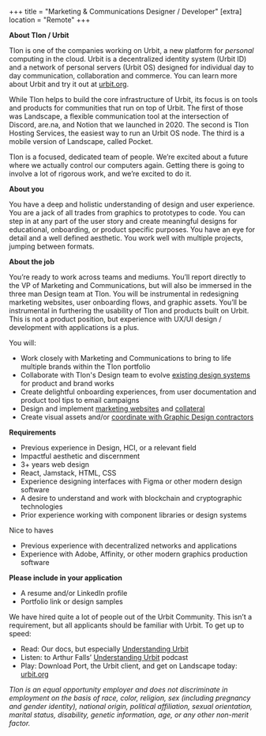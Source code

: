 +++
title = "Marketing & Communications Designer / Developer"
[extra]
location = "Remote"
+++

**About Tlon / Urbit**

Tlon is one of the companies working on Urbit, a new platform for *personal* computing in the cloud. Urbit is a decentralized identity system (Urbit ID) and a network of personal servers (Urbit OS) designed for individual day to day communication, collaboration and commerce. You can learn more about Urbit and try it out at [urbit.org](https://urbit.org).

While Tlon helps to build the core infrastructure of Urbit, its focus is on tools and products for communities that run on top of Urbit. The first of those was Landscape, a flexible communication tool at the intersection of Discord, are.na, and Notion that we launched in 2020. The second is Tlon Hosting Services, the easiest way to run an Urbit OS node. The third is a mobile version of Landscape, called Pocket.

Tlon is a focused, dedicated team of people. We’re excited about a future where we actually control our computers again. Getting there is going to involve a lot of rigorous work, and we’re excited to do it.

**About you**

You have a deep and holistic understanding of design and user experience. You are a jack of all trades from graphics to prototypes to code. You can step in at any part of the user story and create meaningful designs for educational, onboarding, or product specific purposes. You have an eye for detail and a well defined aesthetic. You work well with multiple projects, jumping between formats.

**About the job**

You’re ready to work across teams and mediums. You’ll report directly to the VP of Marketing and Communications, but will also be immersed in the three man Design team at Tlon. You will be instrumental in redesigning marketing websites, user onboarding flows, and graphic assets. You’ll be instrumental in furthering the usability of Tlon and products built on Urbit. This is not a product position, but experience with UX/UI design / development with applications is a plus. 

You will:
- Work closely with Marketing and Communications to bring to life multiple brands within the Tlon portfolio
- Collaborate with Tlon's Design team to evolve [existing design systems](https://github.com/urbit/indigo-react) for product and brand works
- Create delightful onboarding experiences, from user documentation and product tool tips to email campaigns
- Design and implement [marketing websites](https://tlon.io) and [collateral](https://twitter.com/urbit/status/1425170273523929099?s=20)
- Create visual assets and/or [coordinate with Graphic Design contractors](https://www.are.na/share/KLmbdLi)

**Requirements**

- Previous experience in Design, HCI, or a relevant field
- Impactful aesthetic and discernment
- 3+ years web design
- React, Jamstack, HTML, CSS
- Experience designing interfaces with Figma or other modern design software
- A desire to understand and work with blockchain and cryptographic technologies
- Prior experience working with component libraries or design systems

Nice to haves
- Previous experience with decentralized networks and applications
- Experience with Adobe, Affinity, or other modern graphics production software

**Please include in your application**

- A resume and/or LinkedIn profile
- Portfolio link or design samples

We have hired quite a lot of people out of the Urbit Community. This isn’t a requirement, but all applicants should be familiar with Urbit. To get up to speed:
- Read: Our docs, but especially [Understanding Urbit](https://urbit.org/understanding-urbit)
- Listen: to Arthur Falls’ [Understanding Urbit](https://podcasts.apple.com/us/podcast/understanding-urbit/id1504188804) podcast 
- Play: Download Port, the Urbit client, and get on Landscape today: [urbit.org](https://urbit.org/)

*Tlon is an equal opportunity employer and does not discriminate in employment on the basis of 
race, color, religion, sex (including pregnancy and gender identity), national origin, political affiliation, sexual orientation, marital status, disability, genetic information, age, or any other non-merit factor.*

